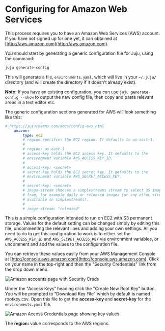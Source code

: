 # Configuring for Amazon Web Services

This process requires you to have an Amazon Web Services (AWS) account. If you
have not signed up for one yet, it can obtained at
[http://aws.amazon.com](http://aws.amazon.com).

You should start by generating a generic configuration file for Juju, using the
command:

```bash
juju generate-config
```

This will generate a file, `environments.yaml`, which will live in your
`~/.juju/` directory (and will create the directory if it doesn't already
exist).

**Note:** If you have an existing configuration, you can use `juju
generate-config --show` to output the new config file, then copy and paste
relevant areas in a text editor etc.

The generic configuration sections generated for AWS will look something like
this:

```yaml
# https://jujucharms.com/docs/config-aws.html
    amazon:
        type: ec2
        # region specifies the EC2 region. It defaults to us-east-1.
        #
        # region: us-east-1
        # access-key holds the EC2 access key. It defaults to the
        # environment variable AWS_ACCESS_KEY_ID.
        #
        # access-key: <secret>
        # secret-key holds the EC2 secret key. It defaults to the
        # environment variable AWS_SECRET_ACCESS_KEY.
        #
        # secret-key: <secret>
        # image-stream chooses a simplestreams stream to select OS images
        # from, for example daily or released images (or any other stream
        # available on simplestreams).
        #
        # image-stream: "released"
```

This is a simple configuration intended to run on EC2 with S3 permanent
storage. Values for the default setting can be changed simply by editing this
file, uncommenting the relevant lines and adding your own settings. All you
need to do to get this configuration to work is to either set the
`AWS_ACCESS_KEY_ID` and `AWS_SECRET_ACCESS_KEY` via environment variables, or
uncomment and add the values to the configuration file.

You can retrieve these values easily from your AWS Management Console at
[http://console.aws.amazon.com](http://console.aws.amazon.com). Click on your
name in the top-right and then the "Security Credentials" link from the drop
down menu.

![Amazon accounts page with Security Creds](./media/getting_started-aws_security.png)

Under the "Access Keys" heading click the "Create New Root Key" button. You
will be prompted to "Download Key File" which by default is named rootkey.csv.
Open this file to get the **access-key** and **secret-key** for the
`environments.yaml` file.

![Amazon Access Credentials page showing key values](./media/getting_started-aws_keys.png)

The **region:** value corresponds to the AWS regions.
